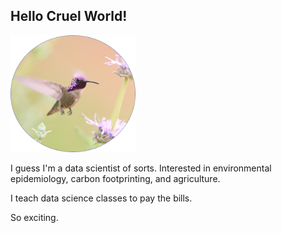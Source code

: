 ## Hello Cruel World!

<img src="birdie.png" alt="Monty Python!" style="width:200px;"/>

I guess I'm a data scientist of sorts. Interested in environmental epidemiology, carbon footprinting, and agriculture.

I teach data science classes to pay the bills.

So exciting.

